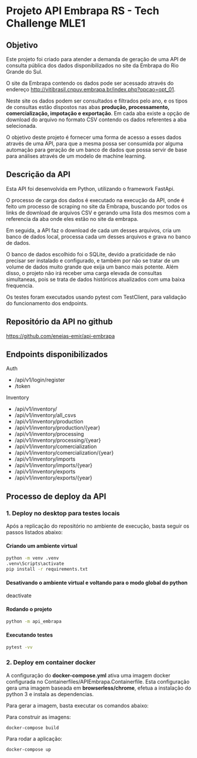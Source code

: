 # Projeto API Embrapa RS - Tech Challenge MLE1

## Objetivo

Este projeto foi criado para atender a demanda de geração de uma API de consulta pública dos dados disponibilizados no site da Embrapa do Rio Grande do Sul.

O site da Embrapa contendo os dados pode ser acessado através do endereço <http://vitibrasil.cnpuv.embrapa.br/index.php?opcao=opt_01>.

Neste site os dados podem ser consultados e filtrados pelo ano, e os tipos de consultas estão dispostos nas abas **produção, processamento, comercialização, impotação e exportação**. Em cada aba existe a opção de download do arquivo no formato CSV contendo os dados referentes a aba selecionada.

O objetivo deste projeto é fornecer uma forma de acesso a esses dados através de uma API, para que a mesma possa ser consumida por alguma automação para geração de um banco de dados que possa servir de base para análises através de um modelo de machine learning.


## Descrição da API

Esta API foi desenvolvida em Python, utilizando o framework FastApi. 

O processo de carga dos dados é executado na execução da API, onde é feito um processo de scraping no site da Embrapa, buscando por todos os links de download de arquivos CSV e gerando uma lista dos mesmos com a referencia da aba onde eles estão no site da embrapa. 

Em seguida, a API faz o download de cada um desses arquivos, cria um banco de dados local, processa cada um desses arquivos e grava no banco de dados.

O banco de dados escolhido foi o SQLite, devido a praticidade de não precisar ser instalado e configurado, e também por não se tratar de um volume de dados muito grande que exija um banco mais potente. Além disso, o projeto não irá receber uma carga elevada de consultas simultaneas, pois se trata de dados históricos atualizados com uma baixa frequencia.

Os testes foram executados usando pytest com TestClient, para validação do funcionamento dos endpoints.

## Repositório da API no github

https://github.com/eneias-emir/api-embrapa

## Endpoints disponibilizados

Auth
- /api/v1/login/register
- /token

Inventory
- /api/v1/inventory/
- /api/v1/inventory/all_csvs
- /api/v1/inventory/production
- /api/v1/inventory/production/{year}
- /api/v1/inventory/processing
- /api/v1/inventory/processing/{year}
- /api/v1/inventory/comercialization
- /api/v1/inventory/comercialization/{year}
- /api/v1/inventory/imports
- /api/v1/inventory/imports/{year}
- /api/v1/inventory/exports
- /api/v1/inventory/exports/{year}




## Processo de deploy da API


### 1. Deploy no desktop para testes locais

Após a replicação do repositório no ambiente de execução, basta seguir os passos listados abaixo:

#### Criando um ambiente virtual

```bash
python -m venv .venv
.venv\Scripts\activate
pip install -r requirements.txt
```

#### Desativando o ambiente virtual e voltando para o modo global do python

deactivate

#### Rodando o projeto

```bash
python -m api_embrapa
```

#### Executando testes

```bash
pytest -vv
```

### 2. Deploy em container docker

A configuração do **docker-compose.yml** ativa uma imagem docker configurada no Containerfiles/APIEmbrapa.Containerfile. Esta configuração gera uma imagem baseada em **browserless/chrome**, efetua a instalação do python 3 e instala as dependencias.

Para gerar a imagem, basta executar os comandos abaixo:

Para construir as imagens:

```bash
docker-compose build
```

Para rodar a aplicação:

```bash
docker-compose up
```
